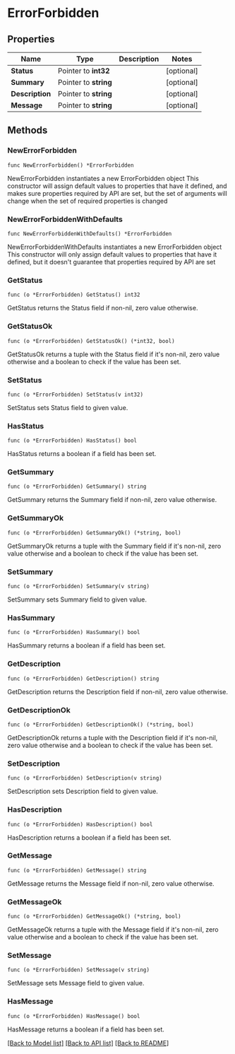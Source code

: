 # ErrorForbidden

## Properties

Name | Type | Description | Notes
------------ | ------------- | ------------- | -------------
**Status** | Pointer to **int32** |  | [optional] 
**Summary** | Pointer to **string** |  | [optional] 
**Description** | Pointer to **string** |  | [optional] 
**Message** | Pointer to **string** |  | [optional] 

## Methods

### NewErrorForbidden

`func NewErrorForbidden() *ErrorForbidden`

NewErrorForbidden instantiates a new ErrorForbidden object
This constructor will assign default values to properties that have it defined,
and makes sure properties required by API are set, but the set of arguments
will change when the set of required properties is changed

### NewErrorForbiddenWithDefaults

`func NewErrorForbiddenWithDefaults() *ErrorForbidden`

NewErrorForbiddenWithDefaults instantiates a new ErrorForbidden object
This constructor will only assign default values to properties that have it defined,
but it doesn't guarantee that properties required by API are set

### GetStatus

`func (o *ErrorForbidden) GetStatus() int32`

GetStatus returns the Status field if non-nil, zero value otherwise.

### GetStatusOk

`func (o *ErrorForbidden) GetStatusOk() (*int32, bool)`

GetStatusOk returns a tuple with the Status field if it's non-nil, zero value otherwise
and a boolean to check if the value has been set.

### SetStatus

`func (o *ErrorForbidden) SetStatus(v int32)`

SetStatus sets Status field to given value.

### HasStatus

`func (o *ErrorForbidden) HasStatus() bool`

HasStatus returns a boolean if a field has been set.

### GetSummary

`func (o *ErrorForbidden) GetSummary() string`

GetSummary returns the Summary field if non-nil, zero value otherwise.

### GetSummaryOk

`func (o *ErrorForbidden) GetSummaryOk() (*string, bool)`

GetSummaryOk returns a tuple with the Summary field if it's non-nil, zero value otherwise
and a boolean to check if the value has been set.

### SetSummary

`func (o *ErrorForbidden) SetSummary(v string)`

SetSummary sets Summary field to given value.

### HasSummary

`func (o *ErrorForbidden) HasSummary() bool`

HasSummary returns a boolean if a field has been set.

### GetDescription

`func (o *ErrorForbidden) GetDescription() string`

GetDescription returns the Description field if non-nil, zero value otherwise.

### GetDescriptionOk

`func (o *ErrorForbidden) GetDescriptionOk() (*string, bool)`

GetDescriptionOk returns a tuple with the Description field if it's non-nil, zero value otherwise
and a boolean to check if the value has been set.

### SetDescription

`func (o *ErrorForbidden) SetDescription(v string)`

SetDescription sets Description field to given value.

### HasDescription

`func (o *ErrorForbidden) HasDescription() bool`

HasDescription returns a boolean if a field has been set.

### GetMessage

`func (o *ErrorForbidden) GetMessage() string`

GetMessage returns the Message field if non-nil, zero value otherwise.

### GetMessageOk

`func (o *ErrorForbidden) GetMessageOk() (*string, bool)`

GetMessageOk returns a tuple with the Message field if it's non-nil, zero value otherwise
and a boolean to check if the value has been set.

### SetMessage

`func (o *ErrorForbidden) SetMessage(v string)`

SetMessage sets Message field to given value.

### HasMessage

`func (o *ErrorForbidden) HasMessage() bool`

HasMessage returns a boolean if a field has been set.


[[Back to Model list]](../README.md#documentation-for-models) [[Back to API list]](../README.md#documentation-for-api-endpoints) [[Back to README]](../README.md)


